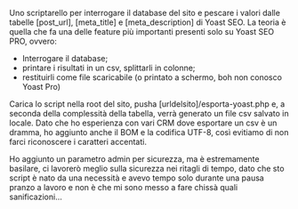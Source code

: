 Uno scriptarello per interrogare il database del sito e pescare i valori dalle tabelle [post_url], [meta_title] e [meta_description] di Yoast SEO.
La teoria è quella che fa una delle feature più importanti presenti solo su Yoast SEO PRO, ovvero:

- Interrogare il database;
- printare i risultati in un csv, splittarli in colonne;
- restituirli come file scaricabile (o printato a schermo, boh non conosco Yoast Pro)

Carica lo script nella root del sito, pusha [urldelsito]/esporta-yoast.php e, a seconda della complessità della tabella, verrà generato un file csv salvato in locale.
Dato che ho esperienza con vari CRM dove esportare un csv è un dramma, ho aggiunto anche il BOM e la codifica UTF-8, così evitiamo di non farci riconoscere i caratteri accentati.

Ho aggiunto un parametro admin per sicurezza, ma è estremamente basilare, ci lavorerò meglio sulla sicurezza nei ritagli di tempo,
dato che sto script è nato da una necessità e avevo tempo solo durante una pausa pranzo a lavoro e non è che mi sono messo a fare chissà quali sanificazioni...
